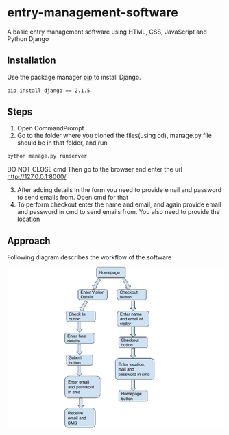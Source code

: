 # entry-management-software
A basic entry management software using HTML, CSS, JavaScript and Python Django

## Installation
Use the package manager [pip](https://pip.pypa.io/en/stable/) to install Django.

``` bash
pip install django == 2.1.5
```

## Steps
1. Open CommandPrompt
2. Go to the folder where you cloned the files(using cd), manage.py file should be in that folder, and run
``` bash
python manage.py runserver
```
DO NOT CLOSE cmd
Then go to the browser and enter the url http://127.0.0.1:8000/

3. After adding details in the form you need to provide email and password to send emails from. Open cmd for that
4. To perform checkout enter the name and email, and again provide email and password in cmd to send emails from. You also need to provide the location

## Approach

Following diagram describes the workflow of the software

![alt text](https://raw.githubusercontent.com/flyingbag63/entry-management-software/master/diagram.jpg)
